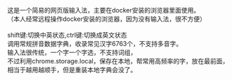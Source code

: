 这是一个简易的网页版输入法，主要在docker安装的浏览器里面使用。<br>
（本人经常远程操作docker安装的浏览器，因为没有输入法，很不方便）
<br><br>
shift键:切换中英状态,ctrl键:切换成英文状态
<br>
调用常规拼音数据字典，收录常见汉字6763个，不支持多音字。
<br>
输入法很传统，一个字一个字选，不支持词组，
<br>
不过利用chrome.storage.local，保存在本地，帮常用高频率的字，放在最前面，相当于越用越顺手，但是重装本地字典会没了。
